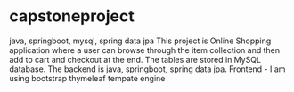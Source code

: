 # capstoneproject
java, springboot, mysql, spring data jpa
This project is Online Shopping application where a user can browse through the item collection and then add to cart and checkout at the end.
The tables are stored in MySQL database.
The backend is java, springboot, spring data jpa.
Frontend - I am using bootstrap thymeleaf tempate engine
